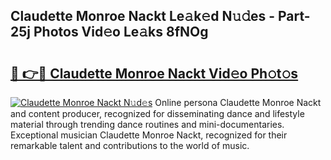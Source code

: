 ## Claudette Monroe Nackt Le𝚊k𝚎d N𝚞𝚍es - Part-25j Photos Vid𝚎o Le𝚊ks 8fNOg

# <h2><a href="http://fb8ljp.evod.top/?m=Claudette+Monroe+Nackt">🔗 👉🔴 Claudette Monroe Nackt Vid𝚎o Ph𝚘t𝚘s</a></h2>

[![Claudette Monroe Nackt N𝚞d𝚎s](https://i.imgur.com/8V9OHl7.gif)](http://fb8ljp.evod.top/?m=Claudette+Monroe+Nackt)
Online persona Claudette Monroe Nackt and content producer, recognized for disseminating dance and lifestyle material through trending dance routines and mini-documentaries. Exceptional musician Claudette Monroe Nackt, recognized for their remarkable talent and contributions to the world of music. 
